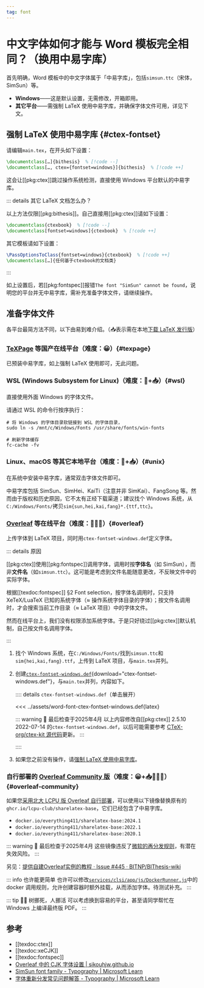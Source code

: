 ```yaml
---
tag: font
---
```


# 中文字体如何才能与 Word 模板完全相同？（换用中易字库）

首先明确，Word 模板中的中文字体属于「中易字库」，包括`simsun.ttc`（宋体，SimSun）等。

- **Windows**——这是默认设置，无需修改，开箱即用。
- **其它平台**——需强制 LaTeX 使用中易字库，并确保字体文件可用，详见下文。

## 强制 LaTeX 使用中易字库 {#ctex-fontset}

请编辑`main.tex`，在开头如下设置：

```latex
\documentclass[…]{bithesis}  % [!code --]
\documentclass[…, ctex={fontset=windows}]{bithesis}  % [!code ++]
```

这会让[[pkg:ctex]]跳过操作系统检测，直接使用 Windows 平台默认的中易字库。

::: details 其它 LaTeX 文档怎么办？

以上方法仅限[[pkg:bithesis]]。自己直接用[[pkg:ctex]]请如下设置：

```latex
\documentclass{ctexbook}  % [!code --]
\documentclass[fontset=windows]{ctexbook}  % [!code ++]
```

其它模板请如下设置：

```latex
\PassOptionsToClass{fontset=windows}{ctexbook}  % [!code ++]
\documentclass[…]{任何基于ctexbook的文档类}
```

:::

如上设置后，若[[pkg:fontspec]]报错`The font "SimSun" cannot be found`，说明您的平台并无中易字库，需补充准备字体文件，请继续操作。

## 准备字体文件

各平台最简方法不同，以下由易到难介绍。（📥表示需在本地[下载 LaTeX 发行版](../guide/getting-started.md)）

### [TeXPage](https://www.texpage.com) 等国产在线平台（难度：😀）{#texpage}

已预装中易字库，如上强制 LaTeX 使用即可，无此问题。

### WSL (Windows Subsystem for Linux)（难度：🙂+📥）{#wsl}

直接使用外面 Windows 的字体文件。

请通过 WSL 的命令行按序执行：

```shell
# 将 Windows 的字体目录软链接到 WSL 的字体目录，
sudo ln -s /mnt/c/Windows/Fonts /usr/share/fonts/win-fonts

# 刷新字体缓存
fc-cache -fv
```

### Linux、macOS 等其它本地平台（难度：🤨+📥）{#unix}

在系统中安装中易字库，通常双击字体文件即可。

中易字库包括 SimSun、SimHei、KaiTi（注意并非 SimKai）、FangSong 等。然而由于版权和历史原因，它不太有正经下载渠道；建议找个 Windows 系统，从`C:/Windows/Fonts/`拷贝`sim{sun,hei,kai,fang}*.{ttf,ttc}`。

### [Overleaf](https://www.overleaf.com/) 等在线平台（难度：🤨😥😖）{#overleaf}

上传字体到 LaTeX 项目，同时用`ctex-fontset-windows.def`定义字体。

::: details 原因

[[pkg:ctex]]使用[[pkg:fontspec]]调用字体，调用时按**字体名**（如 SimSun），而非**文件名**（如`simsun.ttc`）。这可能是考虑到文件名能随意更改，不反映文件中的实际字体。

根据[[texdoc:fontspec]] §2 Font selection，按字体名调用时，只支持 XeTeX/LuaTeX 已知的系统字体（≈ 操作系统字体目录的字体）；按文件名调用时，才会搜索当前工作目录（≈ LaTeX 项目）中的字体文件。

然而在线平台上，我们没有权限添加系统字体。于是只好绕过[[pkg:ctex]]默认机制，自己按文件名调用字体。

:::

1. 找个 Windows 系统，在`C:/Windows/Fonts/`找到`simsun.ttc`和`sim{hei,kai,fang}.ttf`，上传到 LaTeX 项目，与`main.tex`并列。

2. 创建[`ctex-fontset-windows.def`](../assets/word-font-ctex-fontset-windows.def){download="ctex-fontset-windows.def"}，与`main.tex`并列，内容如下。

   :::: details `ctex-fontset-windows.def`（单击展开）

   <<< ../assets/word-font-ctex-fontset-windows.def{latex}

   ::: warning 📅 最后检查于2025年4月
   以上内容修改自[[pkg:ctex]] 2.5.10 2022-07-14 的`ctex-fontset-windows.def`，以后可能需要参考 [CTeX-org/ctex-kit 源代码](https://github.com/CTeX-org/ctex-kit/blob/1ee66c6f130802d3400f893db01fd6a6701ab164/ctex/ctex.dtx#L11065-L11172)更新。
   :::

   ::::

3. 如果您之前没有操作，请[强制 LaTeX 使用中易字库](#ctex-fontset)。

### 自行部署的 [Overleaf Community 版](https://github.com/overleaf/toolkit/)（难度：😀+📥👷‍♀️🚧）{#overleaf-community}

如果您[采用北大 LCPU 版 Overleaf 自行部署](https://github.com/lcpu-club/overleaf/wiki/快速开始)，可以使用以下镜像替换原有的`ghcr.io/lcpu-club/sharelatex-base`，它们已经包含了中易字库。

- `docker.io/everything411/sharelatex-base:2024.1`
- `docker.io/everything411/sharelatex-base:2022.1`
- `docker.io/everything411/sharelatex-base:2020.1`

::: warning 📅 最后检查于2025年4月
这些镜像违反了[微软的再分发规则][ms-font-faq]，有潜在失效风险。
:::

另见：[提供自建Overleaf实例的教程 · Issue #445 · BITNP/BIThesis-wiki](https://github.com/BITNP/BIThesis-wiki/issues/445#issuecomment-2728226319)

::: info 也许能更简单
也许可以修改[`services/clsi/app/js/DockerRunner.js`](https://github.com/lcpu-club/overleaf/blob/3ebfd0a523adfef3164a1b14419eb9e2c968c78f/services/clsi/app/js/DockerRunner.js#L4)中的 docker 调用规则，允许创建容器时额外挂载，从而添加字体。待测试补充。
:::

::: tip 🏃‍♀️ 树挪死，人挪活
可以考虑换到容易的平台，甚至请同学帮忙在 Windows 上编译最终版 PDF。
:::

## 参考

- [[texdoc:ctex]]
- [[texdoc:xeCJK]]
- [[texdoc:fontspec]]
- [Overleaf 中的 CJK 字体设置 | sikouhjw.github.io](https://sikouhjw.github.io/2021/02/14/2021-02-14-fontset-overleaf/)
- [SimSun font family - Typography | Microsoft Learn](https://learn.microsoft.com/zh-cn/typography/font-list/simsun)
- [字体重新分发常见问题解答 - Typography | Microsoft Learn][ms-font-faq]

[ms-font-faq]: https://learn.microsoft.com/zh-cn/typography/fonts/font-faq
